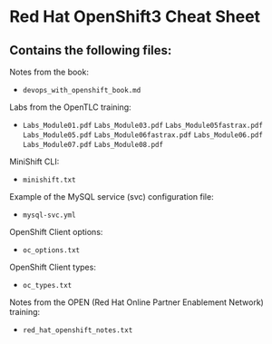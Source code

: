 # Red Hat OpenShift3 Cheat Sheet

## Contains the following files:

Notes from the book:
- `devops_with_openshift_book.md`

Labs from the OpenTLC training:
- `Labs_Module01.pdf`
  `Labs_Module03.pdf`
  `Labs_Module05fastrax.pdf`
  `Labs_Module05.pdf`
  `Labs_Module06fastrax.pdf`
  `Labs_Module06.pdf`
  `Labs_Module07.pdf`
  `Labs_Module08.pdf`

MiniShift CLI:
- `minishift.txt`

Example of the MySQL service (svc) configuration file:
- `mysql-svc.yml`

OpenShift Client options:
- `oc_options.txt`

OpenShift Client types:
- `oc_types.txt`

Notes from the OPEN (Red Hat Online Partner Enablement Network) training:
- `red_hat_openshift_notes.txt`
